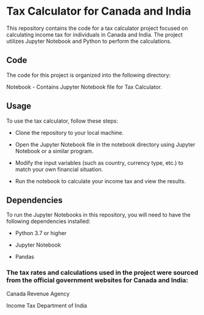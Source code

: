 # Tax Calculator for Canada and India

This repository contains the code for a tax calculator project focused on calculating income tax for individuals in Canada and India. The project utilizes Jupyter Notebook and Python to perform the calculations.

## Code
The code for this project is organized into the following directory:

Notebook - Contains Jupyter Notebook file for Tax Calculator.

## Usage
To use the tax calculator, follow these steps:

- Clone the repository to your local machine.

- Open the Jupyter Notebook file in the notebook directory using Jupyter Notebook or a similar program.

- Modify the input variables (such as country, currency type, etc.) to match your own financial situation.

- Run the notebook to calculate your income tax and view the results.

## Dependencies
To run the Jupyter Notebooks in this repository, you will need to have the following dependencies installed:

- Python 3.7 or higher

- Jupyter Notebook

- Pandas

### The tax rates and calculations used in the project were sourced from the official government websites for Canada and India:

Canada Revenue Agency

Income Tax Department of India
